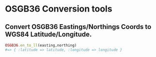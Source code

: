 # OSGB36 Conversion tools

## Convert OSGB36 Eastings/Northings Coords to WGS84 Latitude/Longitude.

```ruby
OSGB36.en_to_ll(easting,northing) 
#=> { :latitude => latitude, :longitude => longitude }
```
